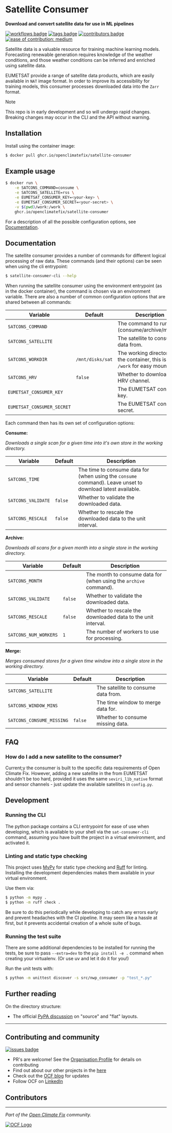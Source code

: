 # Satellite Consumer

**Download and convert satellite data for use in ML pipelines**
 
[![workflows badge](https://img.shields.io/github/actions/workflow/status/openclimatefix/satellite-consumer/merged_ci.yml?label=workflow&color=FFD053)](https://github.com/openclimatefix/satellite-consumer/actions/workflows/merged_ci.yml)
[![tags badge](https://img.shields.io/github/v/tag/openclimatefix/satellite-consumer?include_prereleases&sort=semver&color=FFAC5F)](https://github.com/openclimatefix/satellite-consumer/tags)
[![contributors badge](https://img.shields.io/github/contributors/openclimatefix/satellite-consumer?color=FFFFFF)](https://github.com/openclimatefix/satellite-consumer/graphs/contributors)
[![ease of contribution: medium](https://img.shields.io/badge/ease%20of%20contribution:%20medium-f4900c)](https://github.com/openclimatefix#how-easy-is-it-to-get-involved)

Satellite data is a valuable resource for training machine learning models.
Forecasting renewable generation requires knowledge of the weather conditions,
and those weather conditions can be inferred and enriched using satellite data.

EUMETSAT provide a range of satellite data products, which are easily available
in `NAT` image format. In order to improve its accessibility for training models,
this consumer processes downloaded data into the `Zarr` format.

> [!Note]
> This repo is in early development and so will undergo rapid changes.
> Breaking changes may occur in the CLI and the API without warning.


## Installation

Install using the container image:
```bash
$ docker pull ghcr.io/openclimatefix/satellite-consumer
```

## Example usage

```bash
$ docker run \
    -e SATCONS_COMMAND=consume \
    -e SATCONS_SATELLITE=rss \
    -e EUMETSAT_CONSUMER_KEY=<your-key> \
    -e EUMETSAT_CONSUMER_SECRET=<your-secret> \
    -v $(pwd)/work:/work \
    ghcr.io/openclimatefix/satellite-consumer
```

For a description of all the possible configuration options, see [Documentation](#documentation).

## Documentation

The satellite consumer provides a number of commands for different logical processing of raw data.
These commands (and their options) can be seen when using the cli entrypoint:

```bash
$ satellite-consumer-cli --help
```

When running the satellite consumer using the environment entrypoint (as in the docker container),
the command is chosen via an environment variable. There are also a number of common configuration
options that are shared between all commands:

| Variable | Default | Description |
|----------|---------|-------------|
| `SATCONS_COMMAND` |  | The command to run (consume/archive/merge). |
| `SATCONS_SATELLITE` | | The satellite to consume data from. |
| `SATCONS_WORKDIR` | `/mnt/disks/sat` | The working directory. In the container, this is set to `/work` for easy mounting. |
| `SATCONS_HRV` | `false` | Whether to download the HRV channel. |
| `EUMETSAT_CONSUMER_KEY` |  | The EUMETSAT consumer key. |
| `EUMETSAT_CONSUMER_SECRET` |  | The EUMETSAT consumer secret. |

Each command then has its own set of configuration options:

**Consume:**

*Downloads a single scan for a given time into it's own store in the working directory.*

| Variable | Default | Description |
|----------|---------|-------------|
| `SATCONS_TIME` | | The time to consume data for (when using the `consume` command). Leave unset to download latest available. | 
| `SATCONS_VALIDATE` | `false` | Whether to validate the downloaded data. |
| `SATCONS_RESCALE` | `false` | Whether to rescale the downloaded data to the unit interval. |

**Archive:**

*Downloads all scans for a given month into a single store in the working directory.*

| Variable | Default | Description |
|----------|---------|-------------|
| `SATCONS_MONTH` | | The month to consume data for (when using the `archive` command). |
| `SATCONS_VALIDATE` | `false` | Whether to validate the downloaded data. |
| `SATCONS_RESCALE` | `false` | Whether to rescale the downloaded data to the unit interval. |
| `SATCONS_NUM_WORKERS` | `1` | The number of workers to use for processing. |

**Merge:**

*Merges consumed stores for a given time window into a single store in the working directory.*

| Variable | Default | Description |
|----------|---------|-------------|
| `SATCONS_SATELLITE` | | The satellite to consume data from. |
| `SATCONS_WINDOW_MINS` | | The time window to merge data for. |
| `SATCONS_CONSUME_MISSING` | `false` | Whether to consume missing data. |

## FAQ

### How do I add a new satellite to the consumer?

Current;y the consumer is built to the specific data requirements of Open Climate Fix.
However, adding a new satellite in the from EUMETSAT shouldn't be too hard, provided it uses
the same `seviri_l1b_native` format and sensor channels - just update the available satellites
in `config.py`.

## Development

### Running the CLI

The python package contains a CLI entrypoint for ease of use when developing, which is available
to your shell via the `sat-consumer-cli` command, assuming you have built the project in a virtual
environment, and activated it.

### Linting and static type checking
 
This project uses [MyPy](https://mypy.readthedocs.io/en/stable/) for static type checking
and [Ruff](https://docs.astral.sh/ruff/) for linting.
Installing the development dependencies makes them available in your virtual environment.

Use them via:

```bash
$ python -m mypy .
$ python -m ruff check .
```

Be sure to do this periodically while developing to catch any errors early
and prevent headaches with the CI pipeline. It may seem like a hassle at first,
but it prevents accidental creation of a whole suite of bugs.

### Running the test suite

There are some additional dependencies to be installed for running the tests,
be sure to pass `--extra=dev` to the `pip install -e .` command when creating your virtualenv.
(Or use uv and let it do it for you!)

Run the unit tests with:

```bash
$ python -m unittest discover -s src/nwp_consumer -p "test_*.py"
```
 
## Further reading

On the directory structure:
- The official [PyPA discussion](https://packaging.python.org/en/latest/discussions/src-layout-vs-flat-layout/) on 
"source" and "flat" layouts.


---

## Contributing and community

[![issues badge](https://img.shields.io/github/issues/openclimatefix/ocf-template?color=FFAC5F)](https://github.com/openclimatefix/ocf-template/issues?q=is%3Aissue+is%3Aopen+sort%3Aupdated-desc)

- PR's are welcome! See the [Organisation Profile](https://github.com/openclimatefix) for details on contributing
- Find out about our other projects in the [here](https://github.com/openclimatefix/.github/tree/main/profile)
- Check out the [OCF blog](https://openclimatefix.org/blog) for updates
- Follow OCF on [LinkedIn](https://uk.linkedin.com/company/open-climate-fix)


## Contributors

<!-- ALL-CONTRIBUTORS-LIST:START - Do not remove or modify this section -->
<!-- prettier-ignore-start -->
<!-- markdownlint-disable -->

<!-- markdownlint-restore -->
<!-- prettier-ignore-end -->

<!-- ALL-CONTRIBUTORS-LIST:END -->

---

*Part of the [Open Climate Fix](https://github.com/orgs/openclimatefix/people) community.*

[![OCF Logo](https://cdn.prod.website-files.com/62d92550f6774db58d441cca/6324a2038936ecda71599a8b_OCF_Logo_black_trans.png)](https://openclimatefix.org)

